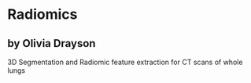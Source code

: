 # Radiomics

## by Olivia Drayson

3D Segmentation and Radiomic feature extraction for CT scans of whole lungs
